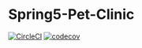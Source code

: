 # Spring5-Pet-Clinic
[![CircleCI](https://circleci.com/gh/Nazjara/Spring5-Pet-Clinic.svg?style=svg)](https://circleci.com/gh/Nazjara/Spring5-Pet-Clinic)
[![codecov](https://codecov.io/gh/Nazjara/Spring5-Pet-Clinic/branch/master/graph/badge.svg)](https://codecov.io/gh/Nazjara/Spring5-Pet-Clinic)